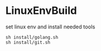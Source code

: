 # LinuxEnvBuild
set linux env and install needed tools

```
sh install/golang.sh
sh install/git.sh
```
